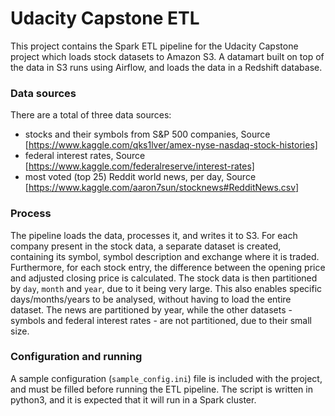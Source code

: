 # Udacity Capstone ETL
This project contains the Spark ETL pipeline for the Udacity Capstone project which loads stock datasets to Amazon S3. A datamart built on top of the data in S3 runs using Airflow, and loads the data in a Redshift database.

### Data sources
There are a total of three data sources:
* stocks and their symbols from S&P 500 companies, Source [https://www.kaggle.com/qks1lver/amex-nyse-nasdaq-stock-histories]
* federal interest rates, Source [https://www.kaggle.com/federalreserve/interest-rates]
* most voted (top 25) Reddit world news, per day, Source [https://www.kaggle.com/aaron7sun/stocknews#RedditNews.csv]

### Process
The pipeline loads the data, processes it, and writes it to S3. 
For each company present in the stock data, a separate dataset is created, containing its symbol, symbol description and exchange where it is traded. Furthermore, for each stock entry, the difference between the opening price and adjusted closing price is calculated. The stock data is then partitioned by `day`, `month` and `year`, due to it being very large.  This also enables specific days/months/years to be analysed, without having to load the entire dataset. 
The news are partitioned by year, while the other datasets - symbols and federal interest rates - are not partitioned, due to their small size.

### Configuration and running
A sample configuration (`sample_config.ini`) file is included with the project, and must be filled before running the ETL pipeline. The script is written in python3, and it is expected that it will run in a Spark cluster.